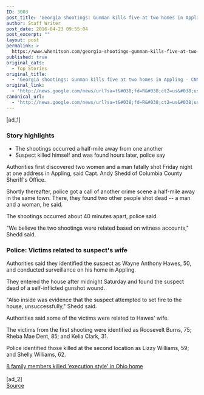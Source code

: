 ```yaml
---
ID: 3003
post_title: 'Georgia shootings: Gunman kills five at two homes in Appling &#8211; CNN'
author: Staff Writer
post_date: 2016-04-23 09:55:04
post_excerpt: ""
layout: post
permalink: >
  https://www.whenitson.com/georgia-shootings-gunman-kills-five-at-two-homes-in-appling-cnn/
published: true
original_cats:
  - Top Stories
original_title:
  - 'Georgia shootings: Gunman kills five at two homes in Appling - CNN'
original_link:
  - 'http://news.google.com/news/url?sa=t&#038;fd=R&#038;ct2=us&#038;usg=AFQjCNFO5Pjt2N_-vnWdl8lh5QQl1gnTKg&#038;clid=c3a7d30bb8a4878e06b80cf16b898331&#038;cid=52779092943585&#038;ei=d0YbV5iYH8TLwQGljYuACQ&#038;url=http://www.cnn.com/2016/04/23/us/georgia-appling-shootings/'
canonical_url:
  - 'http://news.google.com/news/url?sa=t&#038;fd=R&#038;ct2=us&#038;usg=AFQjCNFO5Pjt2N_-vnWdl8lh5QQl1gnTKg&#038;clid=c3a7d30bb8a4878e06b80cf16b898331&#038;cid=52779092943585&#038;ei=d0YbV5iYH8TLwQGljYuACQ&#038;url=http://www.cnn.com/2016/04/23/us/georgia-appling-shootings/'
---
```

 [ad_1]
<br><div id="body-text"><div class="l-container" readability="35.735887096774"><div class="el__leafmedia el__leafmedia--storyhighlights"><div class="el__storyhighlights_wrapper"><div class="el__storyhighlights"><h3 class="el__headline">Story highlights</h3><ul class="el__storyhighlights__list"><li class="el__storyhighlights__item el__storyhighlights--normal">The shootings occurred a half-mile away from one another</li><li class="el__storyhighlights__item el__storyhighlights--normal">Suspect killed himself and was found hours later, police say </li></ul></div></div></div><p>Authorities first discovered two women and a man fatally shot  Friday night at one address in Appling, said Capt. Andy Shedd of Columbia County Sheriff's Office.  </p><p>Shortly thereafter, police got a call of another crime scene a half-mile away in the same town. There, they found two other people shot dead --  a man and a woman, he said.</p><p>The shootings occurred about 40 minutes apart, police said. </p><p>"We believe the two shootings were related based on witness accounts," Shedd said. </p><div class="zn-body__read-all" readability="52.47619047619"><p><h3>Police: Victims related to suspect's wife</h3></p><p>Authorities said they identified the suspect as Wayne Anthony Hawes, 50, and conducted surveillance on his home in Appling. </p><p>They entered the house after midnight Saturday and found the suspect dead of a self-inflicted gunshot wound. </p><p>"Also inside was evidence that the suspect attempted to set fire to the house, unsuccessfully," Shedd said. </p><p>Authorities said some of the victims were related to Hawes' wife. </p><p>The victims from the first shooting were identified as Roosevelt Burns, 75; Rheba Mae Dent, 85; and Kelia Clark, 31.</p><p>Police identified those killed at the second location as Lizzy Williams, 59; and Shelly Williams, 62.</p><div class="zn-body__paragraph"><a href="http://www.cnn.com/2016/04/22/us/ohio-shooting-pike-county/index.html">8 family members killed 'execution style' in Ohio home</a></div></div></div></div>
<br>[ad_2]
<br><a href="http://news.google.com/news/url?sa=t&#038;fd=R&#038;ct2=us&#038;usg=AFQjCNFO5Pjt2N_-vnWdl8lh5QQl1gnTKg&#038;clid=c3a7d30bb8a4878e06b80cf16b898331&#038;cid=52779092943585&#038;ei=d0YbV5iYH8TLwQGljYuACQ&#038;url=http://www.cnn.com/2016/04/23/us/georgia-appling-shootings/">Source </a>
